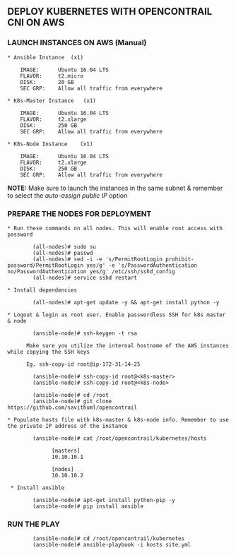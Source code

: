 ## DEPLOY KUBERNETES WITH OPENCONTRAIL CNI ON AWS

### LAUNCH INSTANCES ON AWS (Manual)

    * Ansible Instance  (x1)
    
        IMAGE:      Ubuntu 16.04 LTS
        FLAVOR:     t2.micro
        DISK:       20 GB
        SEC GRP:    Allow all traffic from everywhere
    
    * K8s-Master Instance   (x1)
    
        IMAGE:      Ubuntu 16.04 LTS
        FLAVOR:     t2.xlarge
        DISK:       250 GB
        SEC GRP:    Allow all traffic from everywhere
    
    * K8s-Node Instance    (x1)
    
        IMAGE:      Ubuntu 16.04 LTS
        FLAVOR:     t2.xlarge
        DISK:       250 GB
        SEC GRP:    Allow all traffic from everywhere

**NOTE:** Make sure to launch the instances in the same subnet & remember to select the *auto-assign public IP* option

### PREPARE THE NODES FOR DEPLOYMENT

    * Run these commands on all nodes. This will enable root access with password
    
            (all-nodes)# sudo su
            (all-nodes)# passwd
            (all-nodes)# sed -i -e 's/PermitRootLogin prohibit-password/PermitRootLogin yes/g' -e 's/PasswordAuthentication no/PasswordAuthentication yes/g' /etc/ssh/sshd_config 
            (all-nodes)# service sshd restart
            
    * Install dependencies
    
            (all-nodes)# apt-get update -y && apt-get install python -y
    
    * Logout & login as root user. Enable passwordless SSH for k8s master & node
   
            (ansible-node)# ssh-keygen -t rsa
            
          Make sure you utilize the internal hostname of the AWS instances while copying the SSH keys
    
          Eg. ssh-copy-id root@ip-172-31-14-25
    
            (ansible-node)# ssh-copy-id root@<k8s-master>
            (ansible-node)# ssh-copy-id root@<k8s-node>
      
            (ansible-node)# cd /root
            (ansible-node)# git clone https://github.com/savithuml/opencontrail
      
    * Populate hosts file with k8s-master & k8s-node info. Remember to use the private IP address of the instance
    
            (ansible-node)# cat /root/opencontrail/kubernetes/hosts
       
                  [masters]
                  10.10.10.1

                  [nodes]
                  10.10.10.2
                  
     * Install ansible
     
            (ansible-node)# apt-get install python-pip -y
            (ansible-node)# pip install ansible
            
        
 ### RUN THE PLAY
 
            (ansible-node)# cd /root/opencontrail/kubernetes
            (ansible-node)# ansible-playbook -i hosts site.yml
